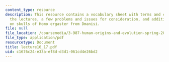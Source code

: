 ```yaml
---
content_type: resource
description: This resource contains a vocabulary sheet with terms and concepts from
  the lectures, a few problems and issues for consideration, and additional notes
  on skulls of Homo ergaster from Dmanisi.
file: null
file_location: /coursemedia/3-987-human-origins-and-evolution-spring-2006/c1676c24e33aef8dd3d1061cd4e26bd2_lecture16_17.pdf
file_type: application/pdf
resourcetype: Document
title: lecture16_17.pdf
uid: c1676c24-e33a-ef8d-d3d1-061cd4e26bd2
---
```

